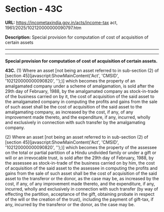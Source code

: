 # Section - 43C

**URL:** https://incometaxindia.gov.in/acts/income-tax act, 1961/2025/102120000000090797.htm

**Description:** Special provision for computation of cost of acquisition of certain assets

---

****

**Special provision for computation of cost of acquisition of certain assets.**

**43C.** (1) Where an asset [not being an asset referred to in sub-section (2) of [section 45](javascript:ShowMainContent\('Act', 'CMSID', '102120000000090820', ''\);)] which becomes the property of an amalgamated company under a scheme of amalgamation, is sold after the 29th day of February, 1988, by the amalgamated company as stock-in-trade of the business carried on by it, the cost of acquisition of the said asset to the amalgamated company in computing the profits and gains from the sale of such asset shall be the cost of acquisition of the said asset to the amalgamating company, as increased by the cost, if any, of any improvement made thereto, and the expenditure, if any, incurred, wholly and exclusively in connection with such transfer by the amalgamating company.

(2) Where an asset [not being an asset referred to in sub-section (2) of [section 45](javascript:ShowMainContent\('Act', 'CMSID', '102120000000090820', ''\);)] which becomes the property of the assessee on the total or partial partition of a Hindu undivided family or under a gift or will or an irrevocable trust, is sold after the 29th day of February, 1988, by the assessee as stock-in-trade of the business carried on by him, the cost of acquisition of the said asset to the assessee in computing the profits and gains from the sale of such asset shall be the cost of acquisition of the said asset to the transferor or the donor, as the case may be, as increased by the cost, if any, of any improvement made thereto, and the expenditure, if any, incurred, wholly and exclusively in connection with such transfer (by way of effecting the partition, acceptance of the gift, obtaining probate in respect of the will or the creation of the trust), including the payment of gift-tax, if any, incurred by the transferor or the donor, as the case may be.